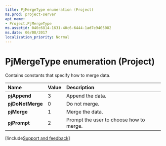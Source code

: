 ```yaml
---
title: PjMergeType enumeration (Project)
ms.prod: project-server
api_name:
- Project.PjMergeType
ms.assetid: 040c6814-1631-40c6-6444-1ad7e9405082
ms.date: 06/08/2017
localization_priority: Normal
---
```



# PjMergeType enumeration (Project)

Contains constants that specify how to merge data.



|Name|Value|Description|
|:-----|:-----|:-----|
|**pjAppend**|3|Append the data.|
|**pjDoNotMerge**|0|Do not merge.|
|**pjMerge**|1|Merge the data.|
|**pjPrompt**|2|Prompt the user to choose how to merge.|

[!include[Support and feedback](~/includes/feedback-boilerplate.md)]